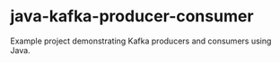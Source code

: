 # java-kafka-producer-consumer
Example project demonstrating Kafka producers and consumers using Java.
